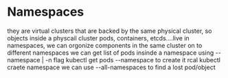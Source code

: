 # Namespaces

they are virtual clusters that are backed by the same physical cluster, so objects inside a physcail cluster pods, containers, etcds....live in namespaces, we can orgonize components in the same cluster on to different namespaces
we can get list of pods insinde a namespace using --namespace | -n flag
    kubectl get pods --namespace <NAMESPACE>
to create it rcal kubectl craete namespace <NAMESPACE>
we can use --all-namespaces to find a lost pod/object
